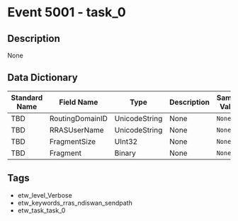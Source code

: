 # Event 5001 - task_0

## Description
None

## Data Dictionary
|Standard Name|Field Name|Type|Description|Sample Value|
|---|---|---|---|---|
|TBD|RoutingDomainID|UnicodeString|None|`None`|
|TBD|RRASUserName|UnicodeString|None|`None`|
|TBD|FragmentSize|UInt32|None|`None`|
|TBD|Fragment|Binary|None|`None`|

## Tags
* etw_level_Verbose
* etw_keywords_rras_ndiswan_sendpath
* etw_task_task_0